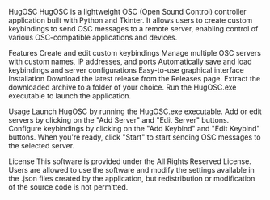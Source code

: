 HugOSC
HugOSC is a lightweight OSC (Open Sound Control) controller application built with Python and Tkinter. It allows users to create custom keybindings to send OSC messages to a remote server, enabling control of various OSC-compatible applications and devices.

Features
Create and edit custom keybindings
Manage multiple OSC servers with custom names, IP addresses, and ports
Automatically save and load keybindings and server configurations
Easy-to-use graphical interface
Installation
Download the latest release from the Releases page. Extract the downloaded archive to a folder of your choice. Run the HugOSC.exe executable to launch the application.

Usage
Launch HugOSC by running the HugOSC.exe executable. Add or edit servers by clicking on the "Add Server" and "Edit Server" buttons. Configure keybindings by clicking on the "Add Keybind" and "Edit Keybind" buttons. When you're ready, click "Start" to start sending OSC messages to the selected server.

License
This software is provided under the All Rights Reserved License. Users are allowed to use the software and modify the settings available in the .json files created by the application, but redistribution or modification of the source code is not permitted.
